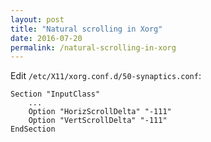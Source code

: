 ```yaml
---
layout: post
title: "Natural scrolling in Xorg"
date: 2016-07-20
permalink: /natural-scrolling-in-xorg
---
```


Edit `/etc/X11/xorg.conf.d/50-synaptics.conf`:

    Section "InputClass"
        ...
        Option "HorizScrollDelta" "-111"
        Option "VertScrollDelta" "-111"
    EndSection
